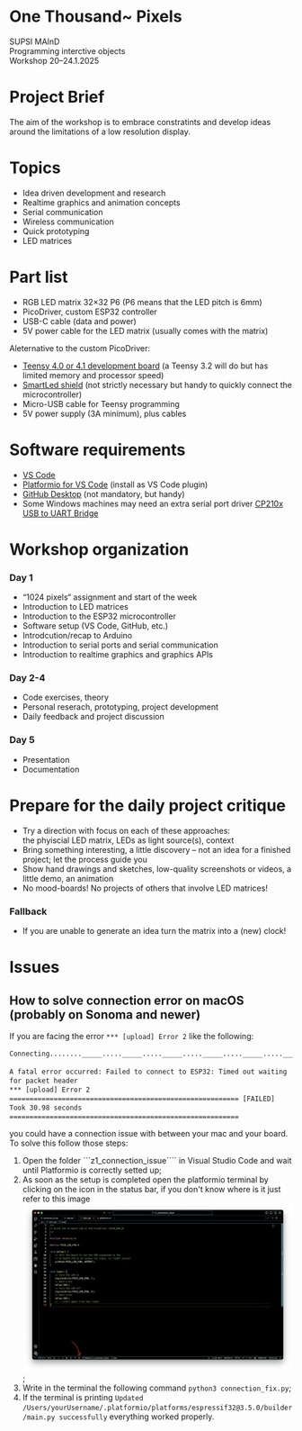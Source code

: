# One Thousand~ Pixels
SUPSI MAInD  
Programming interctive objects  
Workshop 20–24.1.2025

# Project Brief
The aim of the workshop is to embrace constratints and develop ideas around the limitations of a low resolution display. 

# Topics
- Idea driven development and research 
- Realtime graphics and animation concepts 
- Serial communication 
- Wireless communication
- Quick prototyping 
- LED matrices 

# Part list
- RGB LED matrix 32×32 P6 (P6 means that the LED pitch is 6mm)
- PicoDriver, custom ESP32 controller
- USB-C cable (data and power)
- 5V power cable for the LED matrix (usually comes with the matrix)

Aleternative to the custom PicoDriver:  
- [Teensy 4.0 or 4.1 development board](https://www.pjrc.com/teensy/) (a Teensy 3.2 will do but has limited memory and processor speed)
- [SmartLed shield](https://docs.pixelmatix.com/SmartMatrix/) (not strictly necessary but handy to quickly connect the microcontroller)
- Micro-USB cable for Teensy programming
- 5V power supply (3A minimum), plus cables

# Software requirements
- [VS Code](https://code.visualstudio.com/download)
- [Platformio for VS Code](https://platformio.org) (install as VS Code plugin)
- [GitHub Desktop](https://desktop.github.com) (not mandatory, but handy)
- Some Windows machines may need an extra serial port driver [CP210x USB to UART Bridge](https://www.silabs.com/developers/usb-to-uart-bridge-vcp-drivers?tab=downloads)  

# Workshop organization

### Day 1  
- “1024 pixels“ assignment and start of the week  
- Introduction to LED matrices  
- Introduction to the ESP32 microcontroller
- Software setup (VS Code, GitHub, etc.)
- Introdcution/recap to Arduino 
- Introduction to serial ports and serial communication
- Introduction to realtime graphics and graphics APIs

### Day 2-4
- Code exercises, theory
- Personal reserach, prototyping, project development 
- Daily feedback and project discussion  

### Day 5
- Presentation 
- Documentation 

# Prepare for the daily project critique
- Try a direction with focus on each of these approaches:  
the phyiscial LED matrix, LEDs as light source(s), context
- Bring something interesting, a little discovery – not an idea for a finished project; let the process guide you
- Show hand drawings and sketches, low-quality screenshots or videos, a little demo, an animation  
- No mood-boards! No projects of others that involve LED matrices! 

### Fallback 
- If you are unable to generate an idea turn the matrix into a (new) clock!

# Issues
## How to solve connection error on macOS (probably on Sonoma and newer)
If you are facing the error ``` *** [upload] Error 2 ``` like the following:
```
Connecting........_____....._____....._____....._____....._____....._____....._____

A fatal error occurred: Failed to connect to ESP32: Timed out waiting for packet header
*** [upload] Error 2
========================================================= [FAILED] Took 30.98 seconds =========================================================
```
you could have a connection issue with between your mac and your board.<br>
To solve this follow those steps:
1. Open the folder ```z1_connection_issue```` in Visual Studio Code and wait until Platformio is correctly setted up;
2. As soon as the setup is completed open the platformio terminal by clicking on the icon in the status bar, if you don't know where is it just refer to this image ![platformio terminal](https://github.com/Master-Interaction-Design-SUPSI/2025-Programming-Interactive-Objects/blob/main/zz_resources/openTerminal.png?raw=true);
3. Write in the terminal the following command ```python3 connection_fix.py```;
4. If the terminal is printing ```Updated /Users/yourUsername/.platformio/platforms/espressif32@3.5.0/builder/main.py successfully``` everything worked properly.